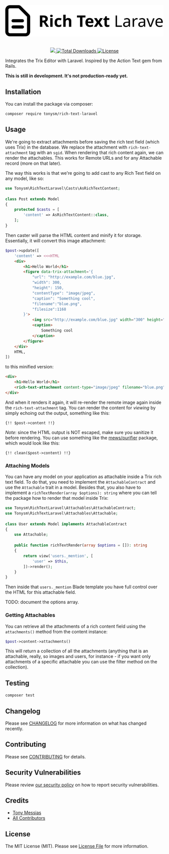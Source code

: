 <p align="center" style="margin-top: 2rem; margin-bottom: 2rem;"><img src="/art/rich-text-laravel-logo.svg" alt="Logo Rich Text Laravel" /></p>

<p align="center">
    <a href="https://github.com/tonysm/rich-text-laravel/workflows/run-tests/badge.svg">
        <img src="https://img.shields.io/github/workflow/status/tonysm/rich-text-laravel/run-tests?label=tests" />
    </a>
    <a href="https://packagist.org/packages/tonysm/rich-text-laravel">
        <img src="https://img.shields.io/packagist/dt/tonysm/rich-text-laravel" alt="Total Downloads">
    </a>
    <a href="https://packagist.org/packages/tonysm/rich-text-laravel">
        <img src="https://img.shields.io/github/license/tonysm/rich-text-laravel" alt="License">
    </a>
</p>

Integrates the Trix Editor with Laravel. Inspired by the Action Text gem from Rails.

**This is still in development. It's not production-ready yet.**

## Installation

You can install the package via composer:

```bash
composer require tonysm/rich-text-laravel
```

## Usage

We're going to extract attachments before saving the rich text field (which uses Trix) in the database. We replace the attachment with `rich-text-attachment` tag with an `sgid`. When rendering that rich content again, we can render the attachables. This works for Remote URLs and for any Attachable record (more on that later).

The way this works is that we're going to add cast to any Rich Text field on any model, like so:

```php
use Tonysm\RichTextLaravel\Casts\AsRichTextContent;

class Post extends Model
{
    protected $casts = [
        'content' => AsRichTextContent::class,
    ];
}
```

Then caster will parse the HTML content and minify it for storage. Essentially, it will convert this image attachment:

```php
$post->update([
    'content' => <<<HTML
    <div>
        <h1>Hello World</h1>
        <figure data-trix-attachment='{
            "url": "http://example.com/blue.jpg",
            "width": 300,
            "height": 150,
            "contentType": "image/jpeg",
            "caption": "Something cool",
            "filename":"blue.png",
            "filesize":1168
        }'>
            <img src="http://example.com/blue.jpg" width="300" height="150" />
            <caption>
                Something cool
            </caption>
        </figure>
    </div>
    HTML,
])
```

to this minified version:

```html
<div>
    <h1>Hello World</h1>
    <rich-text-attachment content-type="image/jpeg" filename="blue.png" filesize="1168" height="300" href="http://example.com/blue.jpg" url="http://example.com/blue.jpg" width="300" caption="testing this caption" presentation="gallery"></rich-text-attachment>
</div>
```

And when it renders it again, it will re-render the remote image again inside the `rich-text-attachment` tag. You can render the content for *viewing* by simply echoing out the output, something like this:

```blade
{!! $post->content !!}
```

*Note*: since the HTML output is NOT escaped, make sure you sanitize it before rendering. You can use something like the [mews/purifier](https://github.com/mewebstudio/Purifier) package, which would look like this:

```blade
{!! clean($post->content) !!}
```

### Attaching Models

You can have any model on your application as attachable inside a Trix rich text field. To do that, you need to implement the `AttachableContract` and use the `Attachable` trait in a model. Besides that, you also have to implement a `richTextRender(array $options): string` where you can tell the package how to render that model inside Trix:

```php
use Tonysm\RichTextLaravel\Attachables\AttachableContract;
use Tonysm\RichTextLaravel\Attachables\Attachable;

class User extends Model implements AttachableContract
{
    use Attachable;

    public function richTextRender(array $options = []): string
    {
        return view('users._mention', [
            'user' => $this,
        ])->render();
    }
}
```

Then inside that `users._mention` Blade template you have full control over the HTML for this attachable field.

TODO: document the options array.

### Getting Attachables

You can retrieve all the attachments of a rich content field using the `attachments()` method from the content instance:

```php
$post->content->attachments()
```

This will return a collection of all the attachments (anything that is an attachable, really, so images and users, for instance - if you want only attachments of a specific attachable you can use the filter method on the collection).

## Testing

```bash
composer test
```

## Changelog

Please see [CHANGELOG](CHANGELOG.md) for more information on what has changed recently.

## Contributing

Please see [CONTRIBUTING](.github/CONTRIBUTING.md) for details.

## Security Vulnerabilities

Please review [our security policy](../../security/policy) on how to report security vulnerabilities.

## Credits

- [Tony Messias](https://github.com/tonysm)
- [All Contributors](../../contributors)

## License

The MIT License (MIT). Please see [License File](LICENSE.md) for more information.

